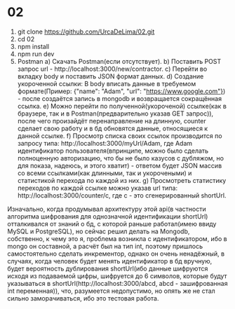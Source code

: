 # 02

1) git clone https://github.com/UrcaDeLima/02.git
2) cd 02
3) npm install
4) npm run dev
5) Postman
  a) Скачать Postman(если отсутствует).
  b) Поставить POST запрос url - http://localhost:3000/new/contractor.
  c) Перейти во вкладку body и поставить JSON формат данных.
  d) Создание укороченной ссылки: В body вписать данные в требуемом формате(Пример: {"name": "Adam", "url": "https://www.google.com"}) - после создаётся запись в mongodb и возвращается сокращённая ссылка.
  e) Можно перейти по полученной(укороченой) ссылке(как в браузере, так и в Postman(предварительно указав GET запрос)), после чего произайдёт перенаправление на длинную, counter сделает свою работу и в бд обновятся данные, относящиеся к данной ссылке.
  f) Просмотр списка своих ссылок производится по запросу типа: http://localhost:3000/myUrl/Adam, где Adam идентификатор пользователя(впринципе, можно было сделать полноценную авторизацию, что бы не было казусов с дубляжом, но для показа, надеюсь, и этого хватит) - ответом будет JSON массив со всеми ссылками(как длинными, так и укорочеными) и статистикой перехода по каждой из них.
  g) Просмотреть статистику переходов по каждой ссылке можно указав url типа: http://localhost:3000/counter/c, где c - это сгенерированный shortUrl.

Изначально, когда продумывал архитектуру этой api(в частности алгоритма шифрования для однозначной идентификации shortUrl) отталкивался от знаний о бд, с которой раньше работал(имею ввиду MySQL и PostgreSQL), но сейчас решил делать на Mongodb, собственно, к чему это я, проблема возникла с идентификатором, ибо в mongo он составной, а расчёт был на тип int, поэтому пришлось самостоятельно сделать инкрементор, однако он очень ненадёжный, в случаях, когда человек будет менять идентификатор в бд вручную, будет вероятность дублирования shortUrl(ибо данные шифруются исходя из подаваемой цифры, шифруется до 6 символов, которые будут указываться в shortUrl(http://localhost:3000/abcd, abcd - зашифрованная int переменная)), что, разумеется недопустимо, но опять же не стал сильно заморачиваться, ибо это тестовая работа.
